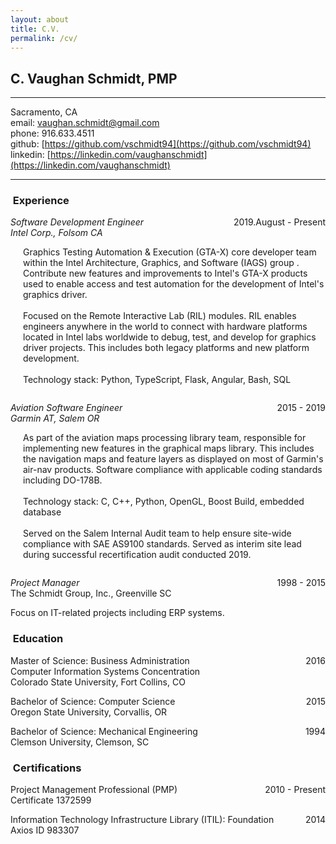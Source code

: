 ```yaml
---
layout: about
title: C.V.
permalink: /cv/
---
```

C. Vaughan Schmidt, PMP
-----------------------

--------------------------

Sacramento, CA  
email: [vaughan.schmidt@gmail.com](mailto:vaughan.schmidt@gmail.com)  
phone: 916.633.4511  
github: [https://github.com/vschmidt94](https://github.com/vschmidt94)  
linkedin: [https://linkedin.com/vaughanschmidt](https://linkedin.com/vaughanschmidt)  

--------------------------

<h3><i class="fas fa-briefcase"></i>&nbsp;Experience</h3>

_Software Development Engineer_
<span style="float:right">2019.August - Present</span><br />
_Intel Corp., Folsom CA_

<div style="padding-left:20px; padding-bottom:14px">
Graphics Testing Automation & Execution (GTA-X) core developer team within the Intel Architecture, Graphics, and
Software (IAGS) group . Contribute new features and improvements to Intel's GTA-X products used to enable access
and test automation for the development of Intel's graphics driver. <br />
<br />
Focused on the Remote Interactive Lab (RIL) modules. RIL enables engineers anywhere in the world to connect with
hardware platforms located in Intel labs worldwide to debug, test, and develop for graphics driver projects.
This includes both legacy platforms and new platform development.<br />
<br />
Technology stack: Python, TypeScript, Flask, Angular, Bash, SQL
</div>  
   
_Aviation Software Engineer_
<span style="float:right">2015 - 2019</span><br />
_Garmin AT, Salem OR_

<div style="padding-left:20px; padding-bottom:14px">
As part of the aviation maps processing library team, responsible for implementing new features in the graphical
maps library. This includes the navigation maps and feature layers as displayed on most of Garmin's air-nav
products. Software compliance with applicable coding standards including DO-178B.<br />
<br />
Technology stack: C, C++, Python, OpenGL, Boost Build, embedded database<br />
<br />
Served on the Salem Internal Audit team to help ensure site-wide compliance with SAE AS9100 standards. Served as
interim site lead during successful recertification audit conducted 2019.
</div>

_Project Manager_
<span style="float:right">1998 - 2015</span><br />
The Schmidt Group, Inc., Greenville SC

Focus on IT-related projects including ERP systems.

<h3><i class="fas fa-graduation-cap"></i>&nbsp;Education</h3>

Master of Science: Business Administration
<span style="float:right">2016</span><br />
Computer Information Systems Concentration<br />
Colorado State University, Fort Collins, CO

Bachelor of Science: Computer Science
<span style="float:right">2015</span><br />
Oregon State University, Corvallis, OR
  
Bachelor of Science: Mechanical Engineering
<span style="float:right">1994</span><br />
Clemson University, Clemson, SC


<h3><i class="fas fa-certificate"></i>&nbsp;Certifications</h3>

Project Management Professional (PMP)
<span style="float:right">2010 - Present</span><br />
Certificate 1372599

Information Technology Infrastructure Library (ITIL): Foundation
<span style="float:right">2014</span><br />
Axios ID 983307
